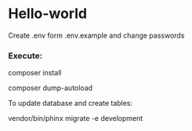# Hello-world

Create .env form .env.example and change passwords

### Execute:

composer install

composer dump-autoload

To update database and create tables:

vendor/bin/phinx migrate -e development

